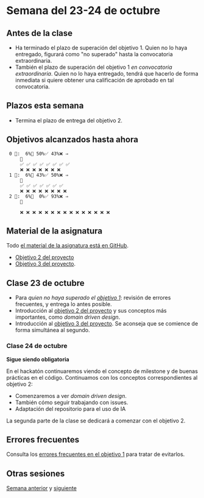 # Semana del 23-24 de octubre

## Antes de la clase

- Ha terminado el plazo de superación del objetivo 1. Quien no lo haya entregado,
  figurará como "no superado" hasta la convocatoria extraordinaria.
- También el plazo de superación del objetivo 1 *en convocatoria
  extraordinaria*. Quien no lo haya entregado, tendrá que hacerlo de forma
  inmediata si quiere obtener una calificación de aprobado en tal convocatoria.

## Plazos esta semana

- Termina el plazo de entrega del objetivo 2.

## Objetivos alcanzados hasta ahora

```text
 0 🧮:  6%🚧 50%✅ 43%❌ ⇒ 
     🚧
     ✅ ✅ ✅ ✅ ✅ ✅ ✅ ✅
     ❌ ❌ ❌ ❌ ❌ ❌ ❌
 1 🧮:  6%🚧 43%✅ 50%❌ ⇒ 
     🚧
     ✅ ✅ ✅ ✅ ✅ ✅ ✅
     ❌ ❌ ❌ ❌ ❌ ❌ ❌ ❌
 2 🧮:  6%🚧  0%✅ 93%❌ ⇒ 
     🚧
     
     ❌ ❌ ❌ ❌ ❌ ❌ ❌ ❌ ❌ ❌ ❌ ❌ ❌ ❌ ❌

```

## Material de la asignatura

Todo [el material de la asignatura está en GitHub](http://jj.github.io/IV).

* [Objetivo 2 del proyecto](http://jj.github.io/IV/documentos/proyecto/2.Modelo)
* [Objetivo 3 del proyecto](https://jj.github.io/IV/documentos/proyecto/3.Automatizar).

## Clase 23 de octubre

* Para *quien no haya superado el [objetivo
  1](http://jj.github.io/IV/documentos/proyecto/1.Planificacion)*: revisión de errores frecuentes, y entrega lo antes posible.
* Introducción al [objetivo 2 del
  proyecto](http://jj.github.io/IV/documentos/proyecto/2.Modelo) y sus conceptos
  más importantes, como *domain driven design*.
* Introducción al [objetivo 3 del
  proyecto](https://jj.github.io/IV/documentos/proyecto/3.Automatizar). Se
  aconseja que se comience de forma simultánea al segundo.

### Clase 24 de octubre

**Sigue siendo obligatoria**

En el hackatón continuaremos viendo el concepto de milestone y de buenas
prácticas en el código. Continuamos con los conceptos correspondientes al
objetivo 2:

- Comenzaremos a ver *domain driven design*.
- También cómo seguir trabajando con issues.
- Adaptación del repositorio para el uso de IA

La segunda parte de la clase se dedicará a comenzar con el objetivo 2.

## Errores frecuentes

Consulta los [errores frecuentes en el objetivo 1](../errores/objetivo-1.md) para
tratar de evitarlos.

## Otras sesiones

[Semana anterior](semana-05.md) y [siguiente](semana-07.md)

